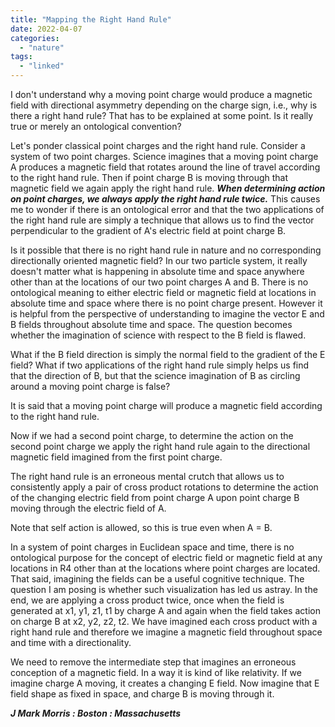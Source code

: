 ```yaml
---
title: "Mapping the Right Hand Rule"
date: 2022-04-07
categories: 
  - "nature"
tags: 
  - "linked"
---
```


I don't understand why a moving point charge would produce a magnetic field with directional asymmetry depending on the charge sign, i.e., why is there a right hand rule? That has to be explained at some point. Is it really true or merely an ontological convention?

Let's ponder classical point charges and the right hand rule. Consider a system of two point charges. Science imagines that a moving point charge A produces a magnetic field that rotates around the line of travel according to the right hand rule. Then if point charge B is moving through that magnetic field we again apply the right hand rule. _**When determining action on point charges, we always apply the right hand rule twice.**_ This causes me to wonder if there is an ontological error and that the two applications of the right hand rule are simply a technique that allows us to find the vector perpendicular to the gradient of A's electric field at point charge B.

Is it possible that there is no right hand rule in nature and no corresponding directionally oriented magnetic field? In our two particle system, it really doesn't matter what is happening in absolute time and space anywhere other than at the locations of our two point charges A and B. There is no ontological meaning to either electric field or magnetic field at locations in absolute time and space where there is no point charge present. However it is helpful from the perspective of understanding to imagine the vector E and B fields throughout absolute time and space. The question becomes whether the imagination of science with respect to the B field is flawed.

What if the B field direction is simply the normal field to the gradient of the E field? What if two applications of the right hand rule simply helps us find that the direction of B, but that the science imagination of B as circling around a moving point charge is false?

It is said that a moving point charge will produce a magnetic field according to the right hand rule.

Now if we had a second point charge, to determine the action on the second point charge we apply the right hand rule again to the directional magnetic field imagined from the first point charge.

The right hand rule is an erroneous mental crutch that allows us to consistently apply a pair of cross product rotations to determine the action of the changing electric field from point charge A upon point charge B moving through the electric field of A.

Note that self action is allowed, so this is true even when A = B.

In a system of point charges in Euclidean space and time, there is no ontological purpose for the concept of electric field or magnetic field at any locations in R4 other than at the locations where point charges are located. That said, imagining the fields can be a useful cognitive technique. The question I am posing is whether such visualization has led us astray. In the end, we are applying a cross product twice, once when the field is generated at x1, y1, z1, t1 by charge A and again when the field takes action on charge B at x2, y2, z2, t2. We have imagined each cross product with a right hand rule and therefore we imagine a magnetic field throughout space and time with a directionality.

We need to remove the intermediate step that imagines an erroneous conception of a magnetic field. In a way it is kind of like relativity. If we imagine charge A moving, it creates a changing E field. Now imagine that E field shape as fixed in space, and charge B is moving through it.

**_J Mark Morris : Boston : Massachusetts_**
